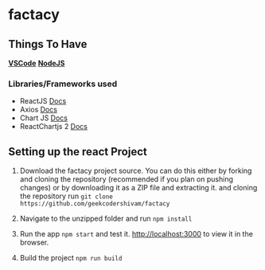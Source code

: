 # factacy

## Things To Have

**[VSCode](https://code.visualstudio.com/download/)**
**[NodeJS](https://nodejs.org/en/)**


### Libraries/Frameworks used

- ReactJS [Docs](https://reactjs.org/)
- Axios [Docs](https://www.npmjs.com/package/axios)
- Chart JS [Docs](https://www.chartjs.org/)
- ReactChartjs 2 [Docs](https://www.npmjs.com/package/react-chartjs-2)

## Setting up the react Project

1. Download the factacy project source. You can do this either by forking and cloning the repository (recommended if you plan on pushing changes) or by downloading it as a ZIP file and extracting it.
and cloning the repository run `git clone https://github.com/geekcodershivam/factacy`

2. Navigate to the unzipped folder and run `npm install`

3. Run the app `npm start` and test it.
[http://localhost:3000](http://localhost:3000) to view it in the browser.

4. Build the project `npm run build`


     

